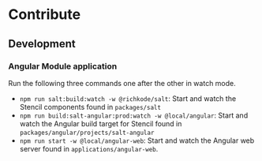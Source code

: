 # Contribute

## Development

### Angular Module application

Run the following three commands one after the other in watch mode.

- `npm run salt:build:watch -w @richkode/salt`: Start and watch the Stencil components found in `packages/salt`
- `npm run build:salt-angular:prod:watch -w @local/angular`: Start and watch the Angular build target for Stencil found in `packages/angular/projects/salt-angular`
- `npm run start -w @local/angular-web`: Start and watch the Angular web server found in `applications/angular-web`.
